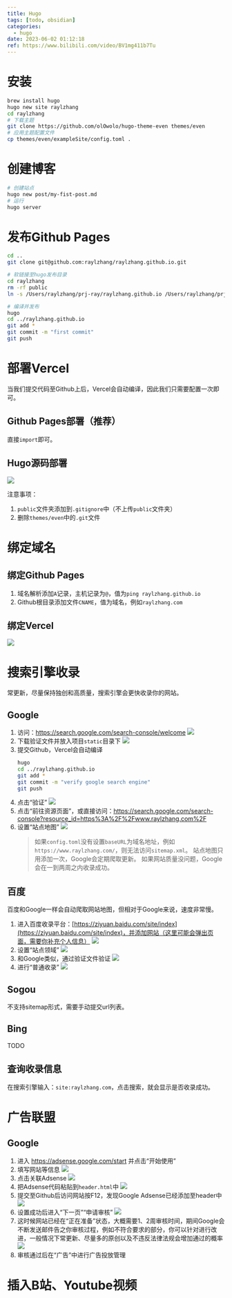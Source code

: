 ```yaml
---
title: Hugo
tags: [todo, obsidian]
categories:
  - hugo
date: 2023-06-02 01:12:18
ref: https://www.bilibili.com/video/BV1mg411b7Tu
---
```


# 安装
```bash
brew install hugo
hugo new site raylzhang
cd raylzhang
# 下载主题
git clone https://github.com/olOwolo/hugo-theme-even themes/even
# 应用主题配置文件
cp themes/even/exampleSite/config.toml .
```

# 创建博客
```bash
# 创建站点
hugo new post/my-fist-post.md
# 运行
hugo server
```

# 发布Github Pages
```bash
cd ..
git clone git@github.com:raylzhang/raylzhang.github.io.git

# 软链接至hugo发布目录
cd raylzhang
rm -rf public
ln -s /Users/raylzhang/prj-ray/raylzhang.github.io /Users/raylzhang/prj-ray/raylzhang/public

# 编译并发布
hugo
cd ../raylzhang.github.io
git add *
git commit -m "first commit"
git push
```

# 部署Vercel
当我们提交代码至Github上后，Vercel会自动编译，因此我们只需要配置一次即可。

## Github Pages部署（推荐）
直接`import`即可。

## Hugo源码部署
![](Hugo-20230422.png)

注意事项：
1. `public`文件夹添加到`.gitignore`中（不上传`public`文件夹）
2. 删除`themes/even`中的`.git`文件

# 绑定域名
## 绑定Github Pages
1. 域名解析添加`A`记录，主机记录为`@`，值为`ping raylzhang.github.io`
2. Github根目录添加文件`CNAME`，值为域名，例如`raylzhang.com`

## 绑定Vercel
![](Hugo-20230422-1.png)

# 搜索引擎收录
常更新，尽量保持独创和高质量，搜索引擎会更快收录你的网站。

## Google
1. 访问：https://search.google.com/search-console/welcome
	![](Hugo-20230423.png)
2. 下载验证文件并放入项目`static`目录下
	![](Hugo-20230423-1.png)
3. 提交Github，Vercel会自动编译
	```bash
	hugo
	cd ../raylzhang.github.io
	git add *
	git commit -m "verify google search engine"
	git push
	```
4. 点击“验证”
	![](Hugo-20230423-2.png)
 5. 点击“前往资源页面”，或直接访问：https://search.google.com/search-console?resource_id=https%3A%2F%2Fwww.raylzhang.com%2F
 6. 设置“站点地图”
	 ![](Hugo-20230423-3.png)
	> 如果`config.toml`没有设置`baseURL`为域名地址，例如`https://www.raylzhang.com/`，则无法访问`sitemap.xml`。
	> 站点地图只用添加一次，Google会定期爬取更新。
	> 如果网站质量没问题，Google会在一到两周之内收录成功。

## 百度
百度和Google一样会自动爬取网站地图，但相对于Google来说，速度非常慢。

1. 进入百度收录平台：[https://ziyuan.baidu.com/site/index](https://ziyuan.baidu.com/site/index)，并添加网站（这里可能会弹出页面，需要你补充个人信息）
	![](Hugo-20230423-4.png)
2. 设置“站点领域”
	![](Hugo-20230423-5.png)
 3. 和Google类似，通过验证文件验证
	![](Hugo-20230423-6.png)
 4. 进行“普通收录”
	![](Hugo-20230423-8.png)
 ## Sogou
不支持sitemap形式，需要手动提交url列表。
 ## Bing
 TODO
 ## 查询收录信息
在搜索引擎输入：`site:raylzhang.com`，点击搜索，就会显示是否收录成功。

# 广告联盟
## Google
1. 进入 https://adsense.google.com/start 并点击“开始使用”
2. 填写网站等信息
	![](Hugo-20230425-2.png)
 3. 点击关联Adsense
	![](Hugo-20230425-3.png)
4. 把Adsense代码粘贴到`header.html`中
	![](Hugo-20230425-4.png)
5. 提交至Github后访问网站按F12，发现Google Adsense已经添加至header中
	![](Hugo-20230425.png)
6. 设置成功后进入“下一页”“申请审核”
	![](Hugo-20230425-5.png)
7. 这时候网站已经在“正在准备”状态，大概需要1、2周审核时间，期间Google会不断发送邮件告之你审核过程，例如不符合要求的部分，你可以针对进行改进，一般情况下常更新、尽量多的原创以及不违反法律法规会增加通过的概率
	![](Hugo-20230425-6.png)
8. 审核通过后在“广告”中进行广告投放管理
# 插入B站、Youtube视频